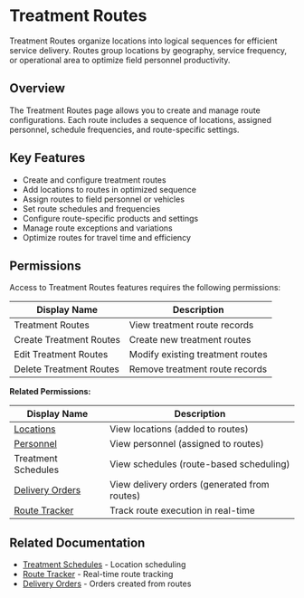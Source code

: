 # Treatment Routes

Treatment Routes organize locations into logical sequences for efficient service delivery. Routes group locations by geography, service frequency, or operational area to optimize field personnel productivity.

## Overview

The Treatment Routes page allows you to create and manage route configurations. Each route includes a sequence of locations, assigned personnel, schedule frequencies, and route-specific settings.

## Key Features

* Create and configure treatment routes
* Add locations to routes in optimized sequence
* Assign routes to field personnel or vehicles
* Set route schedules and frequencies
* Configure route-specific products and settings
* Manage route exceptions and variations
* Optimize routes for travel time and efficiency

## Permissions

Access to Treatment Routes features requires the following permissions:

| Display Name | Description |
|--------------|-------------|
| Treatment Routes | View treatment route records |
| Create Treatment Routes | Create new treatment routes |
| Edit Treatment Routes | Modify existing treatment routes |
| Delete Treatment Routes | Remove treatment route records |

**Related Permissions:**

| Display Name | Description |
|--------------|-------------|
| [Locations](../AreaManagement/Locations.md) | View locations (added to routes) |
| [Personnel](../AreaManagement/Personnel.md) | View personnel (assigned to routes) |
| Treatment Schedules | View schedules (route-based scheduling) |
| [Delivery Orders](DeliveryOrders.md) | View delivery orders (generated from routes) |
| [Route Tracker](RouteTracker.md) | Track route execution in real-time |

## Related Documentation

* [Treatment Schedules](../AreaManagement/Locations.md) - Location scheduling
* [Route Tracker](RouteTracker.md) - Real-time route tracking
* [Delivery Orders](DeliveryOrders.md) - Orders created from routes

